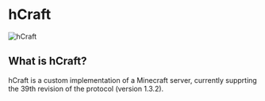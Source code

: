 hCraft
======

![hCraft](https://raw.github.com/BizarreCake/hCraft/master/etc/hCraft-small.png)

What is hCraft?
---------------

hCraft is a custom implementation of a Minecraft server, currently supprting the
39th revision of the protocol (version 1.3.2).

